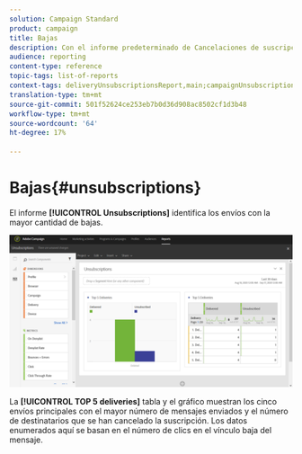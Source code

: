 ```yaml
---
solution: Campaign Standard
product: campaign
title: Bajas
description: Con el informe predeterminado de Cancelaciones de suscripciones, conozca cuántas veces los clientes cancelaron la suscripción a sus envíos.
audience: reporting
content-type: reference
topic-tags: list-of-reports
context-tags: deliveryUnsubscriptionsReport,main;campaignUnsubscriptionsReport,main;programUnsubscriptionsReport,main
translation-type: tm+mt
source-git-commit: 501f52624ce253eb7b0d36d908ac8502cf1d3b48
workflow-type: tm+mt
source-wordcount: '64'
ht-degree: 17%

---
```



# Bajas{#unsubscriptions}

El informe **[!UICONTROL Unsubscriptions]** identifica los envíos con la mayor cantidad de bajas.

![](assets/delivery_reports_unsub.png)

La **[!UICONTROL TOP 5 deliveries]** tabla y el gráfico muestran los cinco envíos principales con el mayor número de mensajes enviados y el número de destinatarios que se han cancelado la suscripción. Los datos enumerados aquí se basan en el número de clics en el vínculo baja del mensaje.
